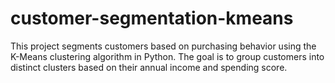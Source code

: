 # customer-segmentation-kmeans
This project segments customers based on purchasing behavior using the K-Means clustering algorithm in Python. The goal is to group customers into distinct clusters based on their annual income and spending score.
